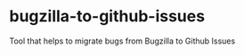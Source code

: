 bugzilla-to-github-issues
=========================

Tool that helps to migrate bugs from Bugzilla to Github Issues